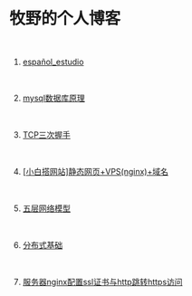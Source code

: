 # 牧野的个人博客

<br>

1. [español_estudio](blogs/español_estudio/index)

    <br>

1. [mysql数据库原理](blogs/mysql数据库原理/index)

    <br>

1. [TCP三次握手](blogs/TCP三次握手/index)

    <br>

1. [[小白搭网站]静态网页+VPS(nginx)+域名](blogs/[小白搭网站]静态网页+VPS(nginx)+域名/index)

    <br>

1. [五层网络模型](blogs/五层网络模型/index)

    <br>

1. [分布式基础](blogs/分布式基础/index)

    <br>

1. [服务器nginx配置ssl证书与http跳转https访问](blogs/服务器nginx配置ssl证书与http跳转https访问/index)

    <br>

